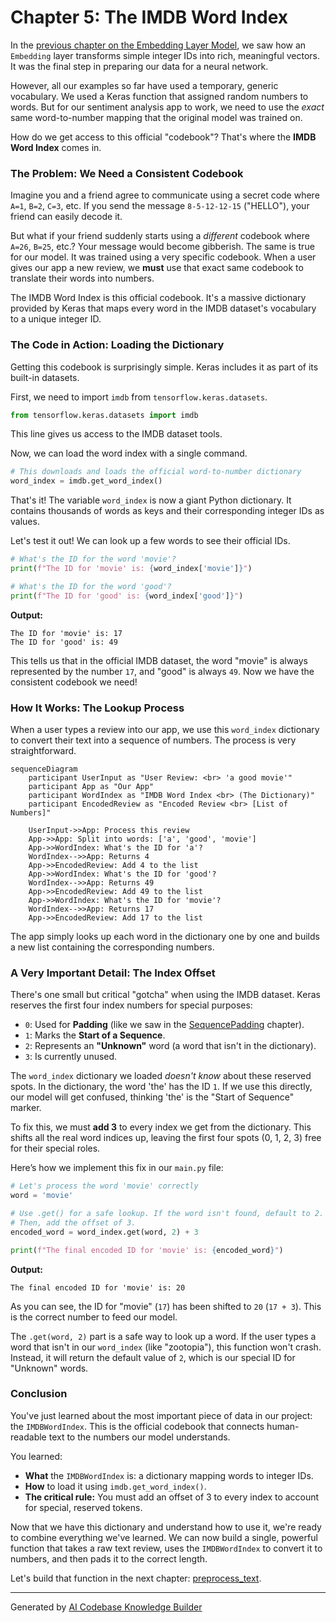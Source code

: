 # Chapter 5: The IMDB Word Index

In the [previous chapter on the Embedding Layer Model](04_embeddinglayermodel.md), we saw how an `Embedding` layer transforms simple integer IDs into rich, meaningful vectors. It was the final step in preparing our data for a neural network.

However, all our examples so far have used a temporary, generic vocabulary. We used a Keras function that assigned random numbers to words. But for our sentiment analysis app to work, we need to use the *exact* same word-to-number mapping that the original model was trained on.

How do we get access to this official "codebook"? That's where the **IMDB Word Index** comes in.

### The Problem: We Need a Consistent Codebook

Imagine you and a friend agree to communicate using a secret code where `A=1`, `B=2`, `C=3`, etc. If you send the message `8-5-12-12-15` ("HELLO"), your friend can easily decode it.

But what if your friend suddenly starts using a *different* codebook where `A=26`, `B=25`, etc.? Your message would become gibberish. The same is true for our model. It was trained using a very specific codebook. When a user gives our app a new review, we **must** use that exact same codebook to translate their words into numbers.

The IMDB Word Index is this official codebook. It's a massive dictionary provided by Keras that maps every word in the IMDB dataset's vocabulary to a unique integer ID.

### The Code in Action: Loading the Dictionary

Getting this codebook is surprisingly simple. Keras includes it as part of its built-in datasets.

First, we need to import `imdb` from `tensorflow.keras.datasets`.

```python
from tensorflow.keras.datasets import imdb
```
This line gives us access to the IMDB dataset tools.

Now, we can load the word index with a single command.

```python
# This downloads and loads the official word-to-number dictionary
word_index = imdb.get_word_index()
```
That's it! The variable `word_index` is now a giant Python dictionary. It contains thousands of words as keys and their corresponding integer IDs as values.

Let's test it out! We can look up a few words to see their official IDs.

```python
# What's the ID for the word 'movie'?
print(f"The ID for 'movie' is: {word_index['movie']}")

# What's the ID for the word 'good'?
print(f"The ID for 'good' is: {word_index['good']}")
```
**Output:**
```
The ID for 'movie' is: 17
The ID for 'good' is: 49
```
This tells us that in the official IMDB dataset, the word "movie" is always represented by the number `17`, and "good" is always `49`. Now we have the consistent codebook we need!

### How It Works: The Lookup Process

When a user types a review into our app, we use this `word_index` dictionary to convert their text into a sequence of numbers. The process is very straightforward.

```mermaid
sequenceDiagram
    participant UserInput as "User Review: <br> 'a good movie'"
    participant App as "Our App"
    participant WordIndex as "IMDB Word Index <br> (The Dictionary)"
    participant EncodedReview as "Encoded Review <br> [List of Numbers]"

    UserInput->>App: Process this review
    App->>App: Split into words: ['a', 'good', 'movie']
    App->>WordIndex: What's the ID for 'a'?
    WordIndex-->>App: Returns 4
    App->>EncodedReview: Add 4 to the list
    App->>WordIndex: What's the ID for 'good'?
    WordIndex-->>App: Returns 49
    App->>EncodedReview: Add 49 to the list
    App->>WordIndex: What's the ID for 'movie'?
    WordIndex-->>App: Returns 17
    App->>EncodedReview: Add 17 to the list
```
The app simply looks up each word in the dictionary one by one and builds a new list containing the corresponding numbers.

### A Very Important Detail: The Index Offset

There's one small but critical "gotcha" when using the IMDB dataset. Keras reserves the first four index numbers for special purposes:
*   `0`: Used for **Padding** (like we saw in the [SequencePadding](03_sequencepadding.md) chapter).
*   `1`: Marks the **Start of a Sequence**.
*   `2`: Represents an **"Unknown"** word (a word that isn't in the dictionary).
*   `3`: Is currently unused.

The `word_index` dictionary we loaded *doesn't know* about these reserved spots. In the dictionary, the word 'the' has the ID `1`. If we use this directly, our model will get confused, thinking 'the' is the "Start of Sequence" marker.

To fix this, we must **add 3** to every index we get from the dictionary. This shifts all the real word indices up, leaving the first four spots (0, 1, 2, 3) free for their special roles.

Here’s how we implement this fix in our `main.py` file:

```python
# Let's process the word 'movie' correctly
word = 'movie'

# Use .get() for a safe lookup. If the word isn't found, default to 2.
# Then, add the offset of 3.
encoded_word = word_index.get(word, 2) + 3

print(f"The final encoded ID for 'movie' is: {encoded_word}")
```
**Output:**
```
The final encoded ID for 'movie' is: 20
```
As you can see, the ID for "movie" (`17`) has been shifted to `20` (`17 + 3`). This is the correct number to feed our model.

The `.get(word, 2)` part is a safe way to look up a word. If the user types a word that isn't in our `word_index` (like "zootopia"), this function won't crash. Instead, it will return the default value of `2`, which is our special ID for "Unknown" words.

### Conclusion

You've just learned about the most important piece of data in our project: the `IMDBWordIndex`. This is the official codebook that connects human-readable text to the numbers our model understands.

You learned:
*   **What** the `IMDBWordIndex` is: a dictionary mapping words to integer IDs.
*   **How** to load it using `imdb.get_word_index()`.
*   **The critical rule:** You must add an offset of 3 to every index to account for special, reserved tokens.

Now that we have this dictionary and understand how to use it, we're ready to combine everything we've learned. We can now build a single, powerful function that takes a raw text review, uses the `IMDBWordIndex` to convert it to numbers, and then pads it to the correct length.

Let's build that function in the next chapter: [preprocess_text](06_preprocess_text.md).

---

Generated by [AI Codebase Knowledge Builder](https://github.com/The-Pocket/Tutorial-Codebase-Knowledge)